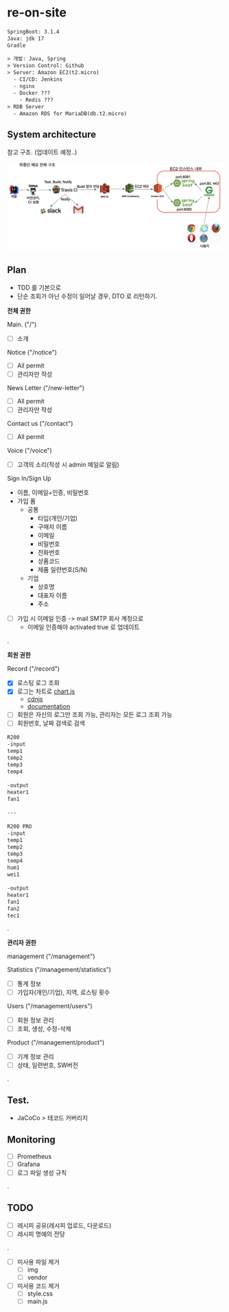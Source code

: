 # re-on-site

```text
SpringBoot: 3.1.4
Java: jdk 17
Gradle
```

```text
> 개발: Java, Spring
> Version Control: Github
> Server: Amazon EC2(t2.micro)
  - CI/CD: Jenkins
  - nginx
  - Docker ???
    - Redis ???
> RDB Server
  - Amazon RDS for MariaDB(db.t2.micro)
```


## System architecture

참고 구조. (업데이트 예정..)

![Result](https://raw.githubusercontent.com/jihunparkme/reon-site/dev/reference/system-architecture.png 'Result')


## Plan

- TDD 를 기본으로
- 단순 조회가 아닌 수정이 일어날 경우, DTO 로 리턴하기.

**전체 권한**

Main. ("/")
- [ ] 소개

Notice ("/notice")
- [ ] All permit
- [ ] 관리자만 작성

News Letter  ("/new-letter")
- [ ] All permit
- [ ] 관리자만 작성

Contact us ("/contact")
- [ ] All permit

Voice ("/voice")
- [ ] 고객의 소리(작성 시 admin 메일로 알림)

Sign In/Sign Up
- 이름, 이메일+인증, 비밀번호
- 가입 폼
  - 공통
    - 타입(개인/기업)
    - 구매자 이름
    - 이메일
    - 비밀번호
    - 전화번호
    - 상품코드
    - 제품 일련번호(S/N)
  - 기업
    - 상호명
    - 대표자 이름
    - 주소
- [ ] 가입 시 이메일 인증 -> mail SMTP 회사 계정으로
  - 이메일 인증해야 activated true 로 업데이트

.

**회원 권한**

Record  ("/record")
- [x] 로스팅 로그 조회
- [x] 로그는 차트로 [chart.js](https://www.chartjs.org/)
  - [cdnjs](https://cdnjs.com/libraries/Chart.js)
  - [documentation](https://www.chartjs.org/docs/latest/)
- [ ] 회원은 자신의 로그만 조회 가능, 관리자는 모든 로그 조회 가능
- [ ] 회원번호, 날짜 검색로 검색

```text
R200
-input
temp1
temp2
temp3
temp4

-output
heater1
fan1

---

R200 PRO
-input 
temp1
temp2
temp3
temp4
hum1
wei1

-output
heater1
fan1
fan2
tec1
```
.

**관리자 권한**

management ("/management")

Statistics ("/management/statistics")
- [ ] 통계 정보
- [ ] 가입자(개인/기업), 지역, 로스팅 횟수

Users  ("/management/users")
- [ ] 회원 정보 관리
- [ ] 조회, 생성, 수정-삭제

Product  ("/management/product")
- [ ] 기계 정보 관리
- [ ] 상태, 일련번호, SW버전

.

## Test.
- JaCoCo > 테코드 커버리지

## Monitoring
- [ ] Prometheus
- [ ] Grafana
- [ ] 로그 파일 생성 규칙

.

## TODO

- [ ] 레시피 공유(레시피 업로드, 다운로드)
- [ ] 레시피 명예의 전당

.

- [ ] 미사용 파일 제거
  - [ ] img
  - [ ] vendor
- [ ] 미서용 코드 제거
  - [ ] style.css
  - [ ] main.js